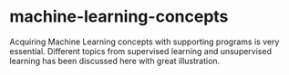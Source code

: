 # machine-learning-concepts
Acquiring Machine Learning concepts with supporting programs is very essential. Different topics from supervised learning and unsupervised learning has been discussed here with great illustration.
